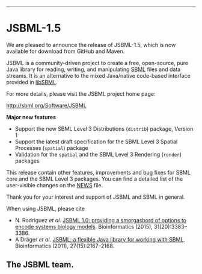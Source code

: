 -------------------------
# JSBML-1.5


We are pleased to announce the release of JSBML-1.5, which is now available for download from GitHub and Maven.

JSBML is a community-driven project to create a free, open-source, pure Java library for reading, writing, and manipulating
[SBML](http://sbml.org) files and data streams. It is an alternative to the mixed Java/native code-based interface provided 
in [libSBML](http://sbml.org/Software/libSBML).

For more details, please visit the JSBML project home page:

<http://sbml.org/Software/JSBML>

**Major new features**
* Support the new SBML Level 3 Distributions (`distrib`) package, Version 1
* Support the latest draft specification for the SBML Level 3 Spatial Processes (`spatial`) package
* Validation for the `spatial` and the SBML Level 3 Rendering (`render`) packages

This release contain other features, improvements and bug fixes for SBML core and the SBML Level 3 packages. You can find a detailed list of the user-visible changes on the [NEWS](NEWS.md) file.

Thank you for your interest and support of JSBML and SBML in general.

When using JSBML, please cite
* N. Rodriguez _et al_. [JSBML 1.0: providing a smorgasbord of options to encode systems biology models](http://dx.doi.org/10.1093/bioinformatics/btv341). Bioinformatics (2015), 31(20):3383–3386.
* A Dräger _et al_. [JSBML: a flexible Java library for working with SBML](https://doi.org/10.1093/bioinformatics/btr361). Bioinformatics (2011), 27(15):2167–2168.

## The JSBML team.

